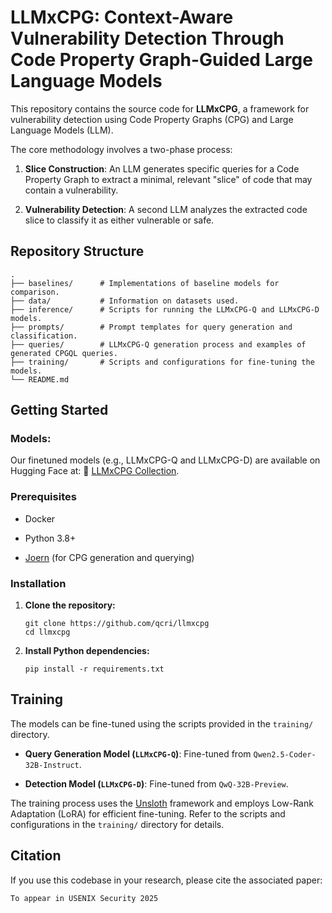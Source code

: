 # LLMxCPG: Context-Aware Vulnerability Detection Through Code Property Graph-Guided Large Language Models

This repository contains the source code for **LLMxCPG**, a framework for vulnerability detection using Code Property Graphs (CPG) and Large Language Models (LLM).

The core methodology involves a two-phase process:

1. **Slice Construction**: An LLM generates specific queries for a Code Property Graph to extract a minimal, relevant "slice" of code that may contain a vulnerability.

2. **Vulnerability Detection**: A second LLM analyzes the extracted code slice to classify it as either vulnerable or safe.

## Repository Structure

```
.
├── baselines/      # Implementations of baseline models for comparison.
├── data/           # Information on datasets used.
├── inference/      # Scripts for running the LLMxCPG-Q and LLMxCPG-D models.
├── prompts/        # Prompt templates for query generation and classification.
├── queries/        # LLMxCPG-Q generation process and examples of generated CPGQL queries.
├── training/       # Scripts and configurations for fine-tuning the models.
└── README.md

```

## Getting Started

### Models:

Our finetuned models (e.g., LLMxCPG-Q and LLMxCPG-D) are available on Hugging Face at: 🤗 [LLMxCPG Collection](https://huggingface.co/collections/QCRI/llmxcpg-6855f80e601774b43eba2d14).

### Prerequisites

* Docker

* Python 3.8+

* [Joern](https://joern.io/) (for CPG generation and querying)

### Installation

1. **Clone the repository:**

   ```
   git clone https://github.com/qcri/llmxcpg
   cd llmxcpg
   ```

2. **Install Python dependencies:**

   ```
   pip install -r requirements.txt
   ```

## Training

The models can be fine-tuned using the scripts provided in the `training/` directory.

* **Query Generation Model (`LLMxCPG-Q`)**: Fine-tuned from `Qwen2.5-Coder-32B-Instruct`.

* **Detection Model (`LLMxCPG-D`)**: Fine-tuned from `QwQ-32B-Preview`.

The training process uses the [Unsloth](https://unsloth.ai) framework and employs Low-Rank Adaptation (LoRA) for efficient fine-tuning. Refer to the scripts and configurations in the `training/` directory for details.

## Citation

If you use this codebase in your research, please cite the associated paper:

```
To appear in USENIX Security 2025
```
